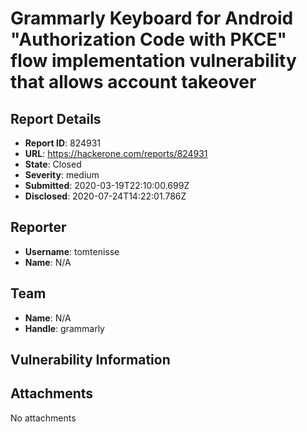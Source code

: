 # Grammarly Keyboard for Android "Authorization Code with PKCE" flow implementation vulnerability that allows account takeover

## Report Details
- **Report ID**: 824931
- **URL**: https://hackerone.com/reports/824931
- **State**: Closed
- **Severity**: medium
- **Submitted**: 2020-03-19T22:10:00.699Z
- **Disclosed**: 2020-07-24T14:22:01.786Z

## Reporter
- **Username**: tomtenisse
- **Name**: N/A

## Team
- **Name**: N/A
- **Handle**: grammarly

## Vulnerability Information


## Attachments
No attachments
